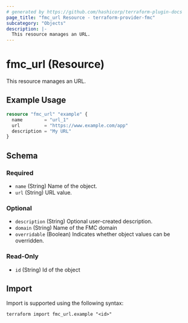 ```yaml
---
# generated by https://github.com/hashicorp/terraform-plugin-docs
page_title: "fmc_url Resource - terraform-provider-fmc"
subcategory: "Objects"
description: |-
  This resource manages an URL.
---
```


# fmc_url (Resource)

This resource manages an URL.

## Example Usage

```terraform
resource "fmc_url" "example" {
  name        = "url_1"
  url         = "https://www.example.com/app"
  description = "My URL"
}
```

<!-- schema generated by tfplugindocs -->
## Schema

### Required

- `name` (String) Name of the object.
- `url` (String) URL value.

### Optional

- `description` (String) Optional user-created description.
- `domain` (String) Name of the FMC domain
- `overridable` (Boolean) Indicates whether object values can be overridden.

### Read-Only

- `id` (String) Id of the object

## Import

Import is supported using the following syntax:

```shell
terraform import fmc_url.example "<id>"
```

